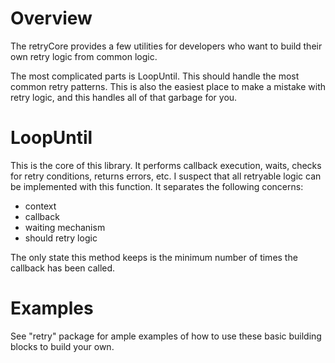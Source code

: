 # Overview

The retryCore provides a few utilities for developers who want to build their own retry logic from common logic.

The most complicated parts is LoopUntil. This should handle the most common retry patterns. This is also the easiest place to make a mistake with retry logic, and this handles all of that garbage for you.

# LoopUntil

This is the core of this library. It performs callback execution, waits, checks for retry conditions, returns errors, etc. I suspect that all retryable logic can be implemented with this function. It separates the following concerns:

* context
* callback
* waiting mechanism
* should retry logic

The only state this method keeps is the minimum number of times the callback has been called.

# Examples

See "retry" package for ample examples of how to use these basic building blocks to build your own.
